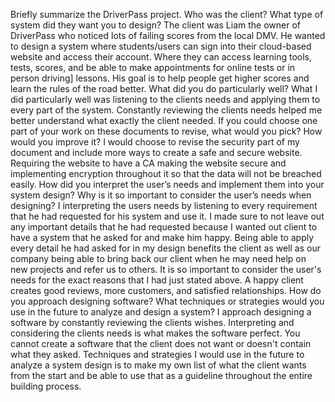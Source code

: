 Briefly summarize the DriverPass project. Who was the client? What type of system did they want you to design?
The client was Liam the owner of DriverPass who noticed lots of failing scores from the local DMV. He wanted to design a system where students/users can sign into their
cloud-based website and access their account. Where they can access learning tools, tests, scores, and be able to make appointments for online tests or in person driving]
lessons. His goal is to help people get higher scores and learn the rules of the road better.
What did you do particularly well?
What I did particularly well was listening to the clients needs and applying them to every part of the system. Constantly reviewing the clients needs helped me better 
understand what exactly the client needed. 
If you could choose one part of your work on these documents to revise, what would you pick? How would you improve it?
I would choose to revise the security part of my document and include more ways to create a safe and secure website. Requiring the website to have a CA making the website 
secure and implementing encryption throughout it so that the data will not be breached easily.
How did you interpret the user’s needs and implement them into your system design? Why is it so important to consider the user’s needs when designing?
I interpreting the users needs by listening to every requirement that he had requested for his system and use it. I made sure to not leave out any important details that he had
requested because I wanted out client to have a system that he asked for and make him happy. Being able to apply every detail he had asked for in my design benefits the client
as well as our company being able to bring back our client when he may need help on new projects and refer us to others. It is so important to consider the user's needs for 
the exact reasons that I had just stated above. A happy client creates good reviews, more customers, and satisfied relationships.
How do you approach designing software? What techniques or strategies would you use in the future to analyze and design a system?
I approach designing a software by constantly reviewing the clients wishes. Interpreting and considering the clients needs is what makes the software perfect. You cannot create
a software that the client does not want or doesn't contain what they asked. Techniques and strategies I would use in the future to analyze a system design is to make my own
list of what the client wants from the start and be able to use that as a guideline throughout the entire building process.
